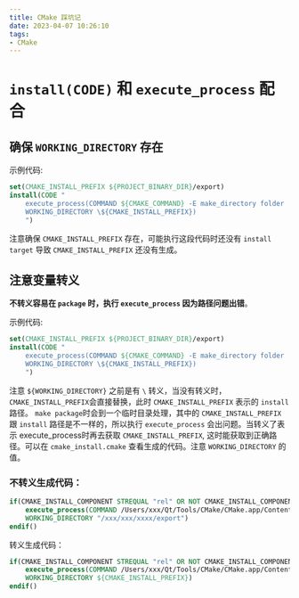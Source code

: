 ```yaml
---
title: CMake 踩坑记
date: 2023-04-07 10:26:10
tags:
- CMake
---
```


# `install(CODE)` 和 `execute_process` 配合

## 确保 `WORKING_DIRECTORY` 存在

示例代码: 
```cmake
set(CMAKE_INSTALL_PREFIX ${PROJECT_BINARY_DIR}/export)
install(CODE "
    execute_process(COMMAND ${CMAKE_COMMAND} -E make_directory folder 
    WORKING_DIRECTORY \${CMAKE_INSTALL_PREFIX})
    ") 
```

注意确保 `CMAKE_INSTALL_PREFIX` 存在，可能执行这段代码时还没有 `install target` 导致 `CMAKE_INSTALL_PREFIX` 还没有生成。
<!--more-->

## 注意变量转义
 
**不转义容易在 `package` 时，执行 `execute_process` 因为路径问题出错**。

示例代码: 
```cmake
set(CMAKE_INSTALL_PREFIX ${PROJECT_BINARY_DIR}/export)
install(CODE "
    execute_process(COMMAND ${CMAKE_COMMAND} -E make_directory folder
    WORKING_DIRECTORY \${CMAKE_INSTALL_PREFIX})
    ") 
```
注意 `${WORKING_DIRECTORY}` 之前是有 `\` 转义，当没有转义时，`CMAKE_INSTALL_PREFIX`会直接替换，此时 `CMAKE_INSTALL_PREFIX` 表示的 `install` 路径。 `make package`时会到一个临时目录处理，其中的 `CMAKE_INSTALL_PREFIX` 跟  `install` 路径是不一样的，所以执行 `execute_process` 会出问题。当转义了表示 execute_process时再去获取 `CMAKE_INSTALL_PREFIX`, 这时能获取到正确路径。可以在 `cmake_install.cmake` 查看生成的代码。注意 `WORKING_DIRECTORY` 的值。

### 不转义生成代码：
```cmake 
if(CMAKE_INSTALL_COMPONENT STREQUAL "rel" OR NOT CMAKE_INSTALL_COMPONENT)
    execute_process(COMMAND /Users/xxx/Qt/Tools/CMake/CMake.app/Contents/bin/cmake -E make_directory folder
    WORKING_DIRECTORY "/xxx/xxx/xxxx/export")
endif()
```

转义生成代码：

```cmake 
if(CMAKE_INSTALL_COMPONENT STREQUAL "rel" OR NOT CMAKE_INSTALL_COMPONENT)
    execute_process(COMMAND /Users/xxx/Qt/Tools/CMake/CMake.app/Contents/bin/cmake -E make_directory folder
    WORKING_DIRECTORY ${CMAKE_INSTALL_PREFIX})
endif()
```